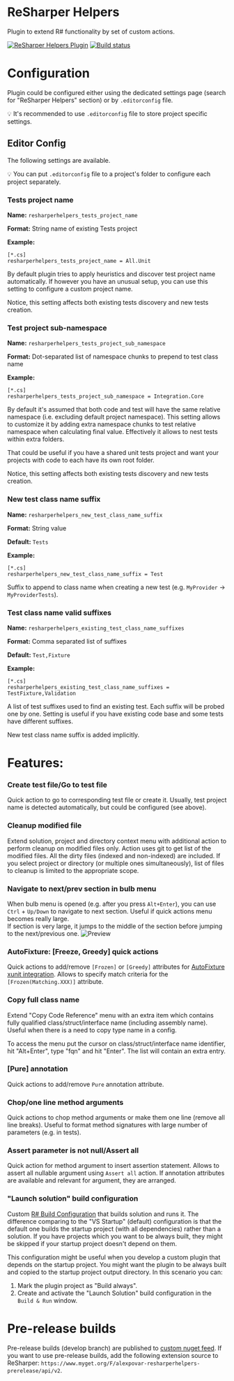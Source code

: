 # ReSharper Helpers
Plugin to extend R# functionality by set of custom actions.

[![ReSharper Helpers Plugin](https://img.shields.io/resharper/v/AlexPovar.ReSharperHelpers?label=R%23%20Helpers)](https://plugins.jetbrains.com/plugin/11665-resharper-helpers)
[![Build status](https://ci.appveyor.com/api/projects/status/5n8xemx7o9wn32nh?svg=true)](https://ci.appveyor.com/project/Zvirja/resharperhelpers)

# Configuration

Plugin could be configured either using the dedicated settings page (search for "ReSharper Helpers" section) or by `.editorconfig` file.

💡 It's recommended to use `.editorconfig` file to store project specific settings.

## Editor Config

The following settings are available.

💡 You can put `.editorconfig` file to a project's folder to configure each project separately.
### Tests project name

**Name:** `resharperhelpers_tests_project_name`

**Format:** String name of existing Tests project

**Example:**
```
[*.cs]
resharperhelpers_tests_project_name = All.Unit
```

By default plugin tries to apply heuristics and discover test project name automatically. If however you have an unusual setup, you can use this setting to configure a custom project name.

Notice, this setting affects both existing tests discovery and new tests creation.

### Test project sub-namespace

**Name:** `resharperhelpers_tests_project_sub_namespace` 

**Format:** Dot-separated list of namespace chunks to prepend to test class name

**Example:**
```
[*.cs]
resharperhelpers_tests_project_sub_namespace = Integration.Core
```

By default it's assumed that both code and test will have the same relative namespace (i.e. excluding default project namespace). This setting allows to customize it by adding extra namespace chunks to test relative namespace when calculating final value. Effectively it allows to nest tests within extra folders.

That could be useful if you have a shared unit tests project and want your projects with code to each have its own root folder.

Notice, this setting affects both existing tests discovery and new tests creation.

### New test class name suffix

**Name:** `resharperhelpers_new_test_class_name_suffix`

**Format:** String value

**Default:** `Tests`

**Example:**
```
[*.cs]
resharperhelpers_new_test_class_name_suffix = Test
```

Suffix to append to class name when creating a new test (e.g. `MyProvider` -> `MyProviderTests`).

### Test class name valid suffixes

**Name:** `resharperhelpers_existing_test_class_name_suffixes`

**Format:** Comma separated list of suffixes

**Default:** `Test,Fixture`

**Example:**
```
[*.cs]
resharperhelpers_existing_test_class_name_suffixes = TestFixture,Validation
```

A list of test suffixes used to find an existing test. Each suffix will be probed one by one. Setting is useful if you have existing code base and some tests have different suffixes.

New test class name suffix is added implicitly.

# Features:

### Create test file/Go to test file
Quick action to go to corresponding test file or create it. Usually, test project name is detected automatically, but could be configured (see above).

### Cleanup modified file
Extend solution, project and directory context menu with additional action to perform cleanup on modified files only. Action uses git to get list of the modified files. All the dirty files (indexed and non-indexed) are included. If you select project or directory (or multiple ones simultaneously), list of files to cleanup is limited to the appropriate scope.

### Navigate to next/prev section in bulb menu
When bulb menu is opened (e.g. after you press `Alt+Enter`), you can use `Ctrl` + `Up/Down` to navigate to next section. Useful if quick actions menu becomes really large.  
If section is very large, it jumps to the middle of the section before jumping to the next/previous one.
![Preview](doc/NavigateToNextPrevSection.gif)

### AutoFixture: [Freeze, Greedy] quick actions
Quick actions to add/remove `[Frozen]` or `[Greedy]` attributes for [AutoFixture xunit integration](https://github.com/AutoFixture/AutoFixture). Allows to specify match criteria for the `[Frozen(Matching.XXX)]` attribute.

### Copy full class name

Extend "Copy Code Reference" menu with an extra item which contains fully qualified class/struct/interface name (including assembly name).
Useful when there is a need to copy type name in a config.

To access the menu put the cursor on class/struct/interface name identifier, hit "Alt+Enter", type "fqn" and hit "Enter". The list will contain an extra entry.

### [Pure] annotation
Quick actions to add/remove `Pure` annotation attribute.

### Chop/one line method arguments
Quick actions to chop method arguments or make them one line (remove all line breaks).
Useful to format method signatures with large number of parameters (e.g. in tests).

### Assert parameter is not null/Assert all
Quick action for method argument to insert assertion statement. Allows to assert all nullable argument using `Assert all` action.
If annotation attributes are available and relevant for argument, they are arranged.

### "Launch solution" build configuration
Custom [R# Build Configuration](https://blog.jetbrains.com/dotnet/2015/10/15/introducing-resharper-build/) that builds solution and runs it. The difference comparing to the "VS Startup" (default) configuration is that the default one builds the startup project (with all dependencies) rather than a solution. If you have projects which you want to be always built, they might be skipped if your startup project doesn't depend on them.

This configuration might be useful when you develop a custom plugin that depends on the startup project. You might want the plugin to be always built and copied to the startup project output directory. In this scenario you can:

1. Mark the plugin project as "Build always".
2. Create and activate the "Launch Solution" build configuration in the `Build & Run` window.


# Pre-release builds
Pre-release builds (develop branch) are published to [custom nuget feed](https://www.myget.org/feed/alexpovar-resharperhelpers-prerelease/package/nuget/AlexPovar.ReSharperHelpers). If you want to use pre-release builds, add the following extension source to ReSharper: `https://www.myget.org/F/alexpovar-resharperhelpers-prerelease/api/v2`.
